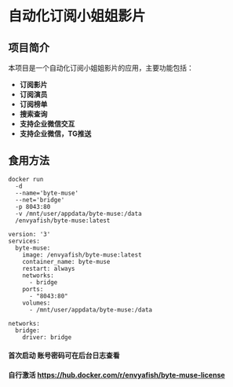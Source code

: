 # 自动化订阅小姐姐影片

## 项目简介

本项目是一个自动化订阅小姐姐影片的应用，主要功能包括：
- **订阅影片**
- **订阅演员**
- **订阅榜单**
- **搜索查询**
- **支持企业微信交互**
- **支持企业微信，TG推送**
## 食用方法
```
docker run
  -d
  --name='byte-muse'
  --net='bridge'
  -p 8043:80
  -v /mnt/user/appdata/byte-muse:/data 
  /envyafish/byte-muse:latest
```

```
version: '3'
services:
  byte-muse:
    image: /envyafish/byte-muse:latest
    container_name: byte-muse
    restart: always
    networks:
      - bridge
    ports:
      - "8043:80"
    volumes:
      - /mnt/user/appdata/byte-muse:/data

networks:
  bridge:
    driver: bridge
```
#### 首次启动 账号密码可在后台日志查看
#### 自行激活 https://hub.docker.com/r/envyafish/byte-muse-license
